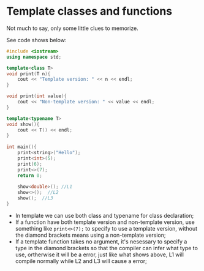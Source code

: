 # Template classes and functions
Not much to say, only some little clues to memorize.

See code shows below:
```C++
#include <iostream>
using namespace std;

template<class T>
void print(T n){
	cout << "Template version: " << n << endl;
}

void print(int value){
	cout << "Non-template version: " << value << endl;
}

template<typename T>
void show(){
	cout << T() << endl;
}
	
int main(){
	print<string>("Hello");
	print<int>(5);
	print(6);
	print<>(7);
	return 0;
	
	show<double>(); //L1
	show<>();  //L2
	show();  //L3
}
```
- In template we can use both class and typename for class declaration;
- If a function have both template version and non-template version, use something like `print<>(7);` to specify to use a template version, without the diamond brackets means using a non-template version;
- If a template function takes no argument, it's nesessary to specify a type in the diamond brackets so that the compiler can infer what type to use, ortherwise it will be a error, just like what shows above, L1 will compile normally while L2 and L3 will cause a error;